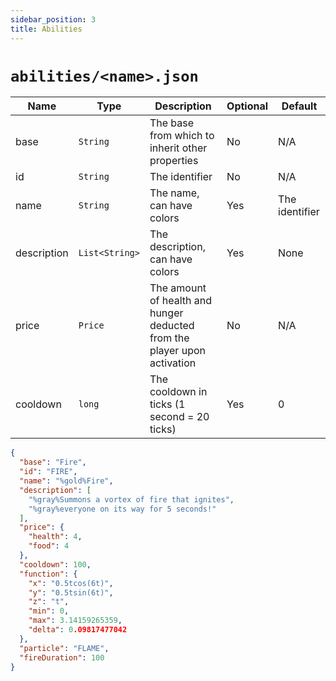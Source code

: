 ```yaml
---
sidebar_position: 3
title: Abilities
---
```


# `abilities/<name>.json`

| Name | Type | Description | Optional | Default |
| --- | --- | --- | --- | --- |
| base | `String` | The base from which to inherit other properties | No | N/A |
| id | `String` | The identifier | No | N/A |
| name | `String` | The name, can have colors | Yes | The identifier |
| description | `List<String>` | The description, can have colors | Yes | None |
| price | `Price` | The amount of health and hunger deducted from the player upon activation | No | N/A |
| cooldown | `long` | The cooldown in ticks (1 second = 20 ticks) | Yes | 0 |

```json
{
  "base": "Fire",
  "id": "FIRE",
  "name": "%gold%Fire",
  "description": [
    "%gray%Summons a vortex of fire that ignites",
    "%gray%everyone on its way for 5 seconds!"
  ],
  "price": {
    "health": 4,
    "food": 4
  },
  "cooldown": 100,
  "function": {
    "x": "0.5tcos(6t)",
    "y": "0.5tsin(6t)",
    "z": "t",
    "min": 0,
    "max": 3.14159265359,
    "delta": 0.09817477042
  },
  "particle": "FLAME",
  "fireDuration": 100
}
```

